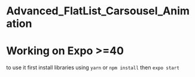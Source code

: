# Advanced_FlatList_Carsousel_Animation
# Working on Expo >=40
to use it first install libraries using 
```yarn```
or
```npm install```
then ```expo start```
